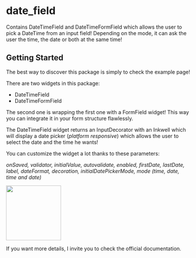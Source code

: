 # date_field

Contains DateTimeField and DateTimeFormField which allows the user to pick a DateTime from an input field! Depending on
the mode, it can ask the user the time, the date or both at the same time!

## Getting Started


The best way to discover this package is simply to check the example page!

There are two widgets in this package:

- DateTimeField
- DateTimeFormField

The second one is wrapping the first one with a FormField widget! This way you can integrate it in your form structure flawlessly.

The DateTimeField widget returns an InputDecorator with an Inkwell which will display a date picker (*platform responsive*) which allows the user to select the date and the time he wants!

You can customize the widget a lot thanks to these parameters:

<i>onSaved, validator, initialValue, autovalidate, enabled, firstDate, lastDate, label, dateFormat, decoration, initialDatePickerMode, mode (time, date, time and date)</i>

<img src='https://raw.githubusercontent.com/GaspardMerten/date_field/master/example/example.png' height='150px'></img>

If you want more details, I invite you to check the official documentation.